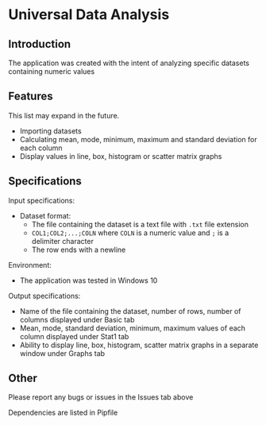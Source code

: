 # Universal Data Analysis

## Introduction
The application was created with the intent of analyzing specific datasets containing numeric values

## Features

This list may expand in the future.

- Importing datasets
- Calculating mean, mode, minimum, maximum and standard deviation for each column
- Display values in line, box, histogram or scatter matrix graphs

## Specifications

Input specifications:
- Dataset format: 
  - The file containing the dataset is a text file with `.txt` file extension
  - `COL1;COL2;...;COLN` where `COLN` is a numeric value and `;` is a delimiter character
  - The row ends with a newline

Environment:
- The application was tested in Windows 10

Output specifications:
- Name of the file containing the dataset, number of rows, number of columns displayed under Basic tab
- Mean, mode, standard deviation, minimum, maximum values of each column displayed under Stat1 tab
- Ability to display line, box, histogram, scatter matrix graphs in a separate window under Graphs tab

## Other
Please report any bugs or issues in the Issues tab above

Dependencies are listed in Pipfile
